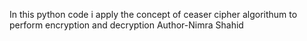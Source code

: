 In this python code i apply the concept of ceaser cipher algorithum to perform encryption and decryption 
Author-Nimra Shahid

